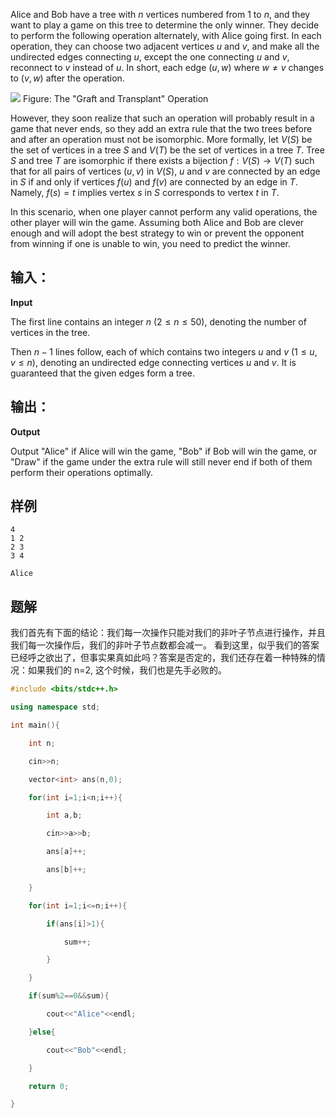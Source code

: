 Alice and Bob have a tree with $n$ vertices numbered from $1$ to $n$, and they want to play a game on this tree to determine the only winner. They decide to perform the following operation alternately, with Alice going first. In each operation, they can choose two adjacent vertices $u$ and $v$, and make all the undirected edges connecting $u$, except the one connecting $u$ and $v$, reconnect to $v$ instead of $u$. In short, each edge $(u,w)$ where $w \neq v$ changes to $(v,w)$ after the operation.

![](https://espresso.codeforces.com/0415ad4e910e3e30bed0ecf310bea2cc8b307a9a.png) Figure: The "Graft and Transplant" Operation

However, they soon realize that such an operation will probably result in a game that never ends, so they add an extra rule that the two trees before and after an operation must not be isomorphic. More formally, let $V(S)$ be the set of vertices in a tree $S$ and $V(T)$ be the set of vertices in a tree $T$. Tree $S$ and tree $T$ are isomorphic if there exists a bijection $f: V(S) \rightarrow V(T)$ such that for all pairs of vertices $(u,v)$ in $V(S)$, $u$ and $v$ are connected by an edge in $S$ if and only if vertices $f(u)$ and $f(v)$ are connected by an edge in $T$. Namely, $f(s)=t$ implies vertex $s$ in $S$ corresponds to vertex $t$ in $T$.

In this scenario, when one player cannot perform any valid operations, the other player will win the game. Assuming both Alice and Bob are clever enough and will adopt the best strategy to win or prevent the opponent from winning if one is unable to win, you need to predict the winner.

## 输入：
**Input**

The first line contains an integer $n$ ($2 \le n \le 50$), denoting the number of vertices in the tree.

Then $n-1$ lines follow, each of which contains two integers $u$ and $v$ ($1 \le u, v \le n)$, denoting an undirected edge connecting vertices $u$ and $v$. It is guaranteed that the given edges form a tree.

## 输出：
**Output**

Output "Alice" if Alice will win the game, "Bob" if Bob will win the game, or "Draw" if the game under the extra rule will still never end if both of them perform their operations optimally.

## 样例
```
4
1 2
2 3
3 4
```

```
Alice
```

## 题解
我们首先有下面的结论：我们每一次操作只能对我们的非叶子节点进行操作，并且我们每一次操作后，我们的非叶子节点数都会减一。
看到这里，似乎我们的答案已经呼之欲出了，但事实果真如此吗？答案是否定的，我们还存在着一种特殊的情况：如果我们的 n=2, 这个时候，我们也是先手必败的。

```cpp
#include <bits/stdc++.h>

using namespace std;

int main(){

    int n;

    cin>>n;

    vector<int> ans(n,0);

    for(int i=1;i<n;i++){

        int a,b;

        cin>>a>>b;

        ans[a]++;

        ans[b]++;

    }

    for(int i=1;i<=n;i++){

        if(ans[i]>1){

            sum++;

        }

    }

    if(sum%2==0&&sum){

        cout<<"Alice"<<endl;

    }else{

        cout<<"Bob"<<endl;

    }

    return 0;

}
```